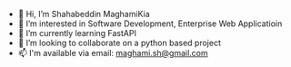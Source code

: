 - 👋 Hi, I’m Shahabeddin MaghamiKia
- 👀 I’m interested in Software Development, Enterprise Web Applicatioin
- 🌱 I’m currently learning FastAPI
- 💞️ I’m looking to collaborate on a python based project
- 📫 I'm available via email: maghami.sh@gmail.com

<!---
shahabmk/shahabmk is a ✨ special ✨ repository because its `README.md` (this file) appears on your GitHub profile.
You can click the Preview link to take a look at your changes.
--->
